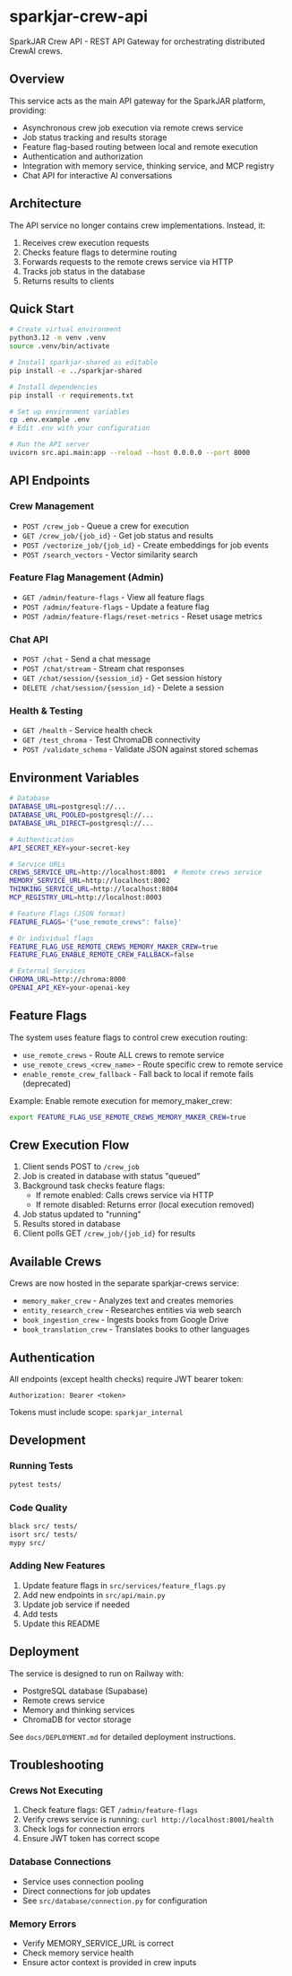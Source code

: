 # sparkjar-crew-api

SparkJAR Crew API - REST API Gateway for orchestrating distributed CrewAI crews.

## Overview

This service acts as the main API gateway for the SparkJAR platform, providing:
- Asynchronous crew job execution via remote crews service
- Job status tracking and results storage
- Feature flag-based routing between local and remote execution
- Authentication and authorization
- Integration with memory service, thinking service, and MCP registry
- Chat API for interactive AI conversations

## Architecture

The API service no longer contains crew implementations. Instead, it:
1. Receives crew execution requests
2. Checks feature flags to determine routing
3. Forwards requests to the remote crews service via HTTP
4. Tracks job status in the database
5. Returns results to clients

## Quick Start

```bash
# Create virtual environment
python3.12 -m venv .venv
source .venv/bin/activate

# Install sparkjar-shared as editable
pip install -e ../sparkjar-shared

# Install dependencies
pip install -r requirements.txt

# Set up environment variables
cp .env.example .env
# Edit .env with your configuration

# Run the API server
uvicorn src.api.main:app --reload --host 0.0.0.0 --port 8000
```

## API Endpoints

### Crew Management
- `POST /crew_job` - Queue a crew for execution
- `GET /crew_job/{job_id}` - Get job status and results
- `POST /vectorize_job/{job_id}` - Create embeddings for job events
- `POST /search_vectors` - Vector similarity search

### Feature Flag Management (Admin)
- `GET /admin/feature-flags` - View all feature flags
- `POST /admin/feature-flags` - Update a feature flag
- `POST /admin/feature-flags/reset-metrics` - Reset usage metrics

### Chat API
- `POST /chat` - Send a chat message
- `POST /chat/stream` - Stream chat responses
- `GET /chat/session/{session_id}` - Get session history
- `DELETE /chat/session/{session_id}` - Delete a session

### Health & Testing
- `GET /health` - Service health check
- `GET /test_chroma` - Test ChromaDB connectivity
- `POST /validate_schema` - Validate JSON against stored schemas

## Environment Variables

```bash
# Database
DATABASE_URL=postgresql://...
DATABASE_URL_POOLED=postgresql://...
DATABASE_URL_DIRECT=postgresql://...

# Authentication
API_SECRET_KEY=your-secret-key

# Service URLs
CREWS_SERVICE_URL=http://localhost:8001  # Remote crews service
MEMORY_SERVICE_URL=http://localhost:8002
THINKING_SERVICE_URL=http://localhost:8004
MCP_REGISTRY_URL=http://localhost:8003

# Feature Flags (JSON format)
FEATURE_FLAGS='{"use_remote_crews": false}'

# Or individual flags
FEATURE_FLAG_USE_REMOTE_CREWS_MEMORY_MAKER_CREW=true
FEATURE_FLAG_ENABLE_REMOTE_CREW_FALLBACK=false

# External Services
CHROMA_URL=http://chroma:8000
OPENAI_API_KEY=your-openai-key
```

## Feature Flags

The system uses feature flags to control crew execution routing:

- `use_remote_crews` - Route ALL crews to remote service
- `use_remote_crews_<crew_name>` - Route specific crew to remote service
- `enable_remote_crew_fallback` - Fall back to local if remote fails (deprecated)

Example: Enable remote execution for memory_maker_crew:
```bash
export FEATURE_FLAG_USE_REMOTE_CREWS_MEMORY_MAKER_CREW=true
```

## Crew Execution Flow

1. Client sends POST to `/crew_job`
2. Job is created in database with status "queued"
3. Background task checks feature flags:
   - If remote enabled: Calls crews service via HTTP
   - If remote disabled: Returns error (local execution removed)
4. Job status updated to "running"
5. Results stored in database
6. Client polls GET `/crew_job/{job_id}` for results

## Available Crews

Crews are now hosted in the separate sparkjar-crews service:
- `memory_maker_crew` - Analyzes text and creates memories
- `entity_research_crew` - Researches entities via web search
- `book_ingestion_crew` - Ingests books from Google Drive
- `book_translation_crew` - Translates books to other languages

## Authentication

All endpoints (except health checks) require JWT bearer token:
```
Authorization: Bearer <token>
```

Tokens must include scope: `sparkjar_internal`

## Development

### Running Tests
```bash
pytest tests/
```

### Code Quality
```bash
black src/ tests/
isort src/ tests/
mypy src/
```

### Adding New Features
1. Update feature flags in `src/services/feature_flags.py`
2. Add new endpoints in `src/api/main.py`
3. Update job service if needed
4. Add tests
5. Update this README

## Deployment

The service is designed to run on Railway with:
- PostgreSQL database (Supabase)
- Remote crews service
- Memory and thinking services
- ChromaDB for vector storage

See `docs/DEPLOYMENT.md` for detailed deployment instructions.

## Troubleshooting

### Crews Not Executing
1. Check feature flags: GET `/admin/feature-flags`
2. Verify crews service is running: `curl http://localhost:8001/health`
3. Check logs for connection errors
4. Ensure JWT token has correct scope

### Database Connections
- Service uses connection pooling
- Direct connections for job updates
- See `src/database/connection.py` for configuration

### Memory Errors
- Verify MEMORY_SERVICE_URL is correct
- Check memory service health
- Ensure actor context is provided in crew inputs
